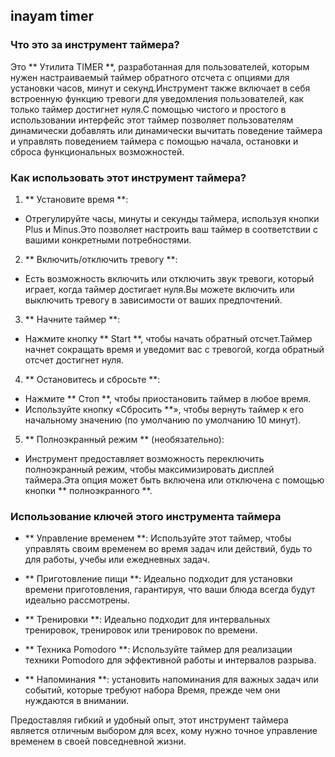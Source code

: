 ## inayam timer

### Что это за инструмент таймера?

Это ** Утилита TIMER **, разработанная для пользователей, которым нужен настраиваемый таймер обратного отсчета с опциями для установки часов, минут и секунд.Инструмент также включает в себя встроенную функцию тревоги для уведомления пользователей, как только таймер достигнет нуля.С помощью чистого и простого в использовании интерфейс этот таймер позволяет пользователям динамически добавлять или динамически вычитать поведение таймера и управлять поведением таймера с помощью начала, остановки и сброса функциональных возможностей.

### Как использовать этот инструмент таймера?

1. ** Установите время **:
- Отрегулируйте часы, минуты и секунды таймера, используя кнопки Plus и Minus.Это позволяет настроить ваш таймер в соответствии с вашими конкретными потребностями.

2. ** Включить/отключить тревогу **:
- Есть возможность включить или отключить звук тревоги, который играет, когда таймер достигает нуля.Вы можете включить или выключить тревогу в зависимости от ваших предпочтений.

3. ** Начните таймер **:
- Нажмите кнопку ** Start **, чтобы начать обратный отсчет.Таймер начнет сокращать время и уведомит вас с тревогой, когда обратный отсчет достигнет нуля.

4. ** Остановитесь и сбросьте **:
- Нажмите ** Стоп **, чтобы приостановить таймер в любое время.
- Используйте кнопку «Сбросить **», чтобы вернуть таймер к его начальному значению (по умолчанию по умолчанию 10 минут).

5. ** Полноэкранный режим ** (необязательно):
- Инструмент предоставляет возможность переключить полноэкранный режим, чтобы максимизировать дисплей таймера.Эта опция может быть включена или отключена с помощью кнопки ** полноэкранного **.

### Использование ключей этого инструмента таймера

- ** Управление временем **: Используйте этот таймер, чтобы управлять своим временем во время задач или действий, будь то для работы, учебы или ежедневных задач.

- ** Приготовление пищи **: Идеально подходит для установки времени приготовления, гарантируя, что ваши блюда всегда будут идеально рассмотрены.

- ** Тренировки **: Идеально подходит для интервальных тренировок, тренировок или тренировок по времени.

- ** Техника Pomodoro **: Используйте таймер для реализации техники Pomodoro для эффективной работы и интервалов разрыва.

- ** Напоминания **: установить напоминания для важных задач или событий, которые требуют набора Время, прежде чем они нуждаются в внимании.

Предоставляя гибкий и удобный опыт, этот инструмент таймера является отличным выбором для всех, кому нужно точное управление временем в своей повседневной жизни.